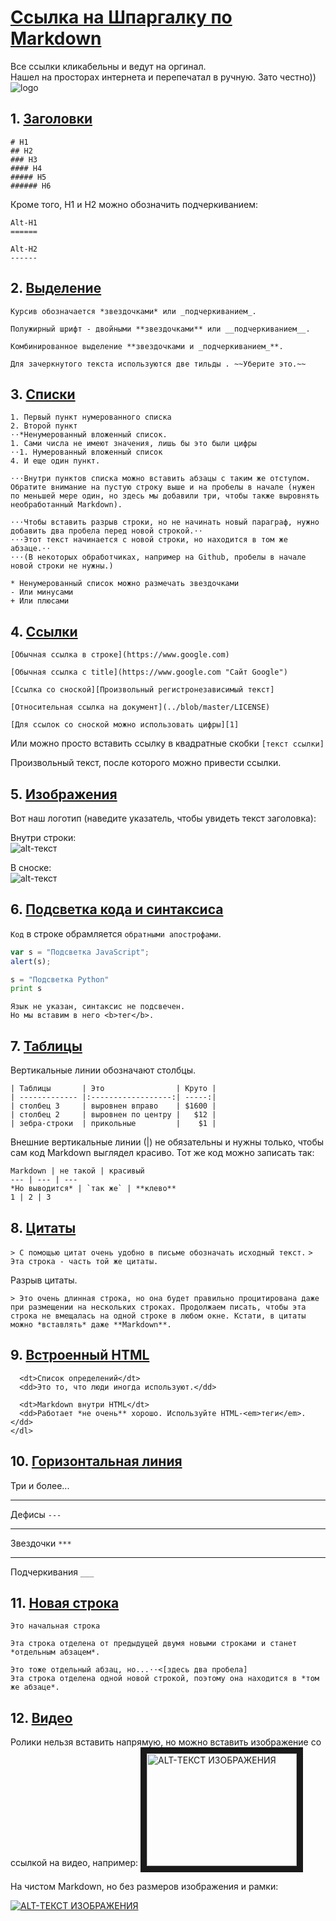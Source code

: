# [Ссылка на Шпаргалку по Markdown](https://github.com/A1exRoz/Markdown-Cheatsheet "GitHub") 
Все ссылки кликабельны и ведут на оргинал.  
Нашел на просторах интернета и перепечатал в ручную. Зато честно))
![logo](https://pngimg.com/uploads/github/github_PNG88.png "GitHub")

## 1. [Заголовки](https://github.com/A1exRoz/Markdown-Cheatsheet#headers)
```
# H1
## H2
### H3
#### H4
##### H5
###### H6
```
Кроме того, H1 и H2 можно обозначить подчеркиванием:
```
Alt-H1
======

Alt-H2
------
```
## 2. [Выделение](https://github.com/A1exRoz/Markdown-Cheatsheet#emphasis)
```
Курсив обозначается *звездочками* или _подчеркиванием_.

Полужирный шрифт - двойными **звездочками** или __подчеркиванием__.

Комбинированное выделение **звездочками и _подчеркиванием_**.

Для зачеркнутого текста используются две тильды . ~~Уберите это.~~
```
## 3. [Списки](https://github.com/A1exRoz/Markdown-Cheatsheet#lists)
```
1. Первый пункт нумерованного списка
2. Второй пункт
⋅⋅*Ненумерованный вложенный список.
1. Сами числа не имеют значения, лишь бы это были цифры
⋅⋅1. Нумерованный вложенный список
4. И еще один пункт.

⋅⋅⋅Внутри пунктов списка можно вставить абзацы с таким же отступом. Обратите внимание на пустую строку выше и на пробелы в начале (нужен по меньшей мере один, но здесь мы добавили три, чтобы также выровнять необработанный Markdown).

⋅⋅⋅Чтобы вставить разрыв строки, но не начинать новый параграф, нужно добавить два пробела перед новой строкой.⋅⋅
⋅⋅⋅Этот текст начинается с новой строки, но находится в том же абзаце.⋅⋅
⋅⋅⋅(В некоторых обработчиках, например на Github, пробелы в начале новой строки не нужны.)

* Ненумерованный список можно размечать звездочками
- Или минусами
+ Или плюсами
```

## 4. [Ссылки](https://github.com/A1exRoz/Markdown-Cheatsheet#links)
```[Обычная ссылка в строке](https://www.google.com)```

```[Обычная ссылка с title](https://www.google.com "Сайт Google")```

```[Ссылка со сноской][Произвольный регистронезависимый текст]```

```[Относительная ссылка на документ](../blob/master/LICENSE)```

```[Для ссылок со сноской можно использовать цифры][1]```

Или можно просто вставить ссылку в квадратные скобки ```[текст ссылки]```

Произвольный текст, после которого можно привести ссылки.

[произвольный регистронезависимый текст]: https://www.mozilla.org
[1]: http://slashdot.org
[текст ссылки]: http://www.reddit.com

## 5.  [Изображения](https://github.com/A1exRoz/Markdown-Cheatsheet#images)
Вот наш логотип (наведите указатель, чтобы увидеть текст заголовка):

Внутри строки:  
![alt-текст](https://github.com/adam-p/markdown-here/raw/master/src/common/images/icon48.png "Текст заголовка логотипа 1")

В сноске:  
![alt-текст][logo]

[logo]: https://github.com/adam-p/markdown-here/raw/master/src/common/images/icon48.png "Текст заголовка логотипа 2"

## 6. [Подсветка кода и синтаксиса](https://github.com/A1exRoz/Markdown-Cheatsheet#code)
`Код` в строке обрамляется `обратными апострофами`.
```javascript
var s = "Подсветка JavaScript";
alert(s);
```
 
```python
s = "Подсветка Python"
print s
```
 
```
Язык не указан, синтаксис не подсвечен.
Но мы вставим в него <b>тег</b>.
```


## 7. [Таблицы](https://github.com/A1exRoz/Markdown-Cheatsheet#tables)
Вертикальные линии обозначают столбцы.
```
| Таблицы       | Это                | Круто |
| ------------- |:------------------:| -----:|
| столбец 3     | выровнен вправо    | $1600 |
| столбец 2     | выровнен по центру |   $12 |
| зебра-строки  | прикольные         |    $1 |
```
Внешние вертикальные линии (|) не обязательны и нужны только, чтобы сам код Markdown выглядел красиво. Тот же код можно записать так:
```
Markdown | не такой | красивый
--- | --- | ---
*Но выводится* | `так же` | **клево**
1 | 2 | 3
```
## 8. [Цитаты](https://github.com/A1exRoz/Markdown-Cheatsheet#blockquotes)
```> С помощью цитат очень удобно в письме обозначать исходный текст.```
```> Эта строка - часть той же цитаты.```

Разрыв цитаты.

```> Это очень длинная строка, но она будет правильно процитирована даже при размещении на нескольких строках. Продолжаем писать, чтобы эта строка не вмещалась на одной строке в любом окне. Кстати, в цитаты можно *вставлять* даже **Markdown**.```

## 9. [Встроенный HTML](https://github.com/A1exRoz/Markdown-Cheatsheet#html)
```<dl>
  <dt>Список определений</dt>
  <dd>Это то, что люди иногда используют.</dd>

  <dt>Markdown внутри HTML</dt>
  <dd>Работает *не очень** хорошо. Используйте HTML-<em>теги</em>.</dd>
</dl>
```
## 10. [Горизонтальная линия](https://github.com/A1exRoz/Markdown-Cheatsheet#hr)
Три и более...

---

Дефисы ```---```

***

Звездочки ```***```

___

Подчеркивания ```___```

## 11. [Новая строка](https://github.com/A1exRoz/Markdown-Cheatsheet#lines)
```
Это начальная строка

Эта строка отделена от предыдущей двумя новыми строками и станет *отдельным абзацем*.

Это тоже отдельный абзац, но...⋅⋅<[здесь два пробела]
Эта строка отделена одной новой строкой, поэтому она находится в *том же абзаце*.
```
## 12. [Видео](https://github.com/A1exRoz/Markdown-Cheatsheet#videos)
Ролики нельзя вставить напрямую, но можно вставить изображение со ссылкой на видео, например:
<a href="тут должна быть ссылка на видео" target="_blank"><img src="тут должна быть ссылка на картинку" 
alt="ALT-ТЕКСТ ИЗОБРАЖЕНИЯ" width="240" height="180" border="10" /></a>

На чистом Markdown, но без размеров изображения и рамки:

[![ALT-ТЕКСТ ИЗОБРАЖЕНИЯ](ссылка_на_картинку)](ссылка_на_видео)